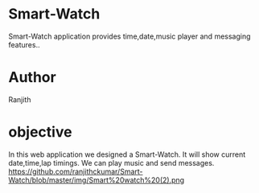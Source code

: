 # Smart-Watch
Smart-Watch application provides time,date,music player and messaging features..
# Author
Ranjith 
# objective
In this web application we designed a Smart-Watch. It will show current date,time,lap timings. We can play music and send messages.
https://github.com/ranjithckumar/Smart-Watch/blob/master/img/Smart%20watch%20(2).png
